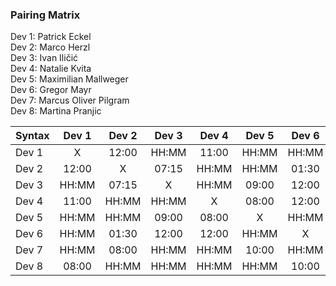 ### Pairing Matrix
Dev 1: Patrick Eckel <br/>
Dev 2: Marco Herzl <br/>
Dev 3: Ivan Iličić <br/>
Dev 4: Natalie Kvita <br/>
Dev 5: Maximilian Mallweger <br/>
Dev 6: Gregor Mayr <br/>
Dev 7: Marcus Oliver Pilgram <br/>
Dev 8: Martina Pranjic <br/>

| Syntax      | Dev 1   	| Dev 2   	  | Dev 3   	| Dev 4   	  | Dev 5   	| Dev 6   	  | Dev 7   	| Dev 8   	  |
| :---        |    :----:   |    :----:   |    :----:   |    :----:   |    :----:   |    :----:   |    :----:   |    :----:   |
| Dev 1       | X           | 12:00       | HH:MM       | 11:00       | HH:MM       | HH:MM       | HH:MM       | 08:00       |
| Dev 2       | 12:00       | X           | 07:15       | HH:MM       | HH:MM       | 01:30       | 08:00       | HH:MM       |
| Dev 3       | HH:MM       | 07:15       | X           | HH:MM       | 09:00       | 12:00       | HH:MM       | HH:MM       |
| Dev 4       | 11:00       | HH:MM       | HH:MM       | X           | 08:00       | 12:00       | HH:MM       | HH:MM       |
| Dev 5       | HH:MM       | HH:MM       | 09:00       | 08:00       | X           | HH:MM       | 10:00       | HH:MM       |
| Dev 6       | HH:MM       | 01:30       | 12:00       | 12:00       | HH:MM       | X           | HH:MM       | 10:00       |
| Dev 7       | HH:MM       | 08:00       | HH:MM       | HH:MM       | 10:00       | HH:MM       | X           | 11:15       |
| Dev 8       | 08:00       | HH:MM       | HH:MM       | HH:MM       | HH:MM       | 10:00       | 11:15       | X           |
